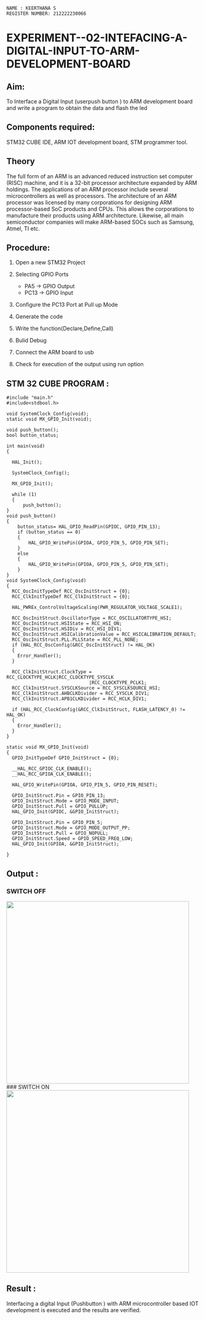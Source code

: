 ```
NAME : KEERTHANA S
REGISTER NUMBER: 212222230066
```
# EXPERIMENT--02-INTEFACING-A-DIGITAL-INPUT-TO-ARM-DEVELOPMENT-BOARD
## Aim: 
To Interface a Digital Input  (userpush button  ) to ARM   development board and write a  program to obtain  the data and flash the led  
## Components required:
STM32 CUBE IDE, ARM IOT development board,  STM programmer tool.
## Theory 
The full form of an ARM is an advanced reduced instruction set computer (RISC) machine, and it is a 32-bit processor architecture expanded by ARM holdings. The applications of an ARM processor include several microcontrollers as well as processors. The architecture of an ARM processor was licensed by many corporations for designing ARM processor-based SoC products and CPUs. This allows the corporations to manufacture their products using ARM architecture. Likewise, all main semiconductor companies will make ARM-based SOCs such as Samsung, Atmel, TI etc.

## Procedure:

1. Open a new STM32 Project

2. Selecting GPIO Ports
   * PA5  -> GPIO Output
   * PC13 -> GPIO Input

3. Configure the PC13 Port at Pull up Mode

4. Generate the code  

5. Write the function(Declare,Define,Call)

6. Bulid Debug  

7. Connect the  ARM board to usb 

8. Check for execution of the output using run option


## STM 32 CUBE PROGRAM :
```
#include "main.h"
#include<stdbool.h>

void SystemClock_Config(void);
static void MX_GPIO_Init(void);

void push_button();
bool button_status;

int main(void)
{

  HAL_Init();

  SystemClock_Config();

  MX_GPIO_Init();

  while (1)
  {
	  push_button();
}
void push_button()
{
	button_status= HAL_GPIO_ReadPin(GPIOC, GPIO_PIN_13);
	if (button_status == 0)
	{
		HAL_GPIO_WritePin(GPIOA, GPIO_PIN_5, GPIO_PIN_SET);
	}
	else
	{
		HAL_GPIO_WritePin(GPIOA, GPIO_PIN_5, GPIO_PIN_SET);
	}
}
void SystemClock_Config(void)
{
  RCC_OscInitTypeDef RCC_OscInitStruct = {0};
  RCC_ClkInitTypeDef RCC_ClkInitStruct = {0};

  HAL_PWREx_ControlVoltageScaling(PWR_REGULATOR_VOLTAGE_SCALE1);

  RCC_OscInitStruct.OscillatorType = RCC_OSCILLATORTYPE_HSI;
  RCC_OscInitStruct.HSIState = RCC_HSI_ON;
  RCC_OscInitStruct.HSIDiv = RCC_HSI_DIV1;
  RCC_OscInitStruct.HSICalibrationValue = RCC_HSICALIBRATION_DEFAULT;
  RCC_OscInitStruct.PLL.PLLState = RCC_PLL_NONE;
  if (HAL_RCC_OscConfig(&RCC_OscInitStruct) != HAL_OK)
  {
    Error_Handler();
  }

  RCC_ClkInitStruct.ClockType = RCC_CLOCKTYPE_HCLK|RCC_CLOCKTYPE_SYSCLK
                              |RCC_CLOCKTYPE_PCLK1;
  RCC_ClkInitStruct.SYSCLKSource = RCC_SYSCLKSOURCE_HSI;
  RCC_ClkInitStruct.AHBCLKDivider = RCC_SYSCLK_DIV1;
  RCC_ClkInitStruct.APB1CLKDivider = RCC_HCLK_DIV1;

  if (HAL_RCC_ClockConfig(&RCC_ClkInitStruct, FLASH_LATENCY_0) != HAL_OK)
  {
    Error_Handler();
  }
}

static void MX_GPIO_Init(void)
{
  GPIO_InitTypeDef GPIO_InitStruct = {0};

  __HAL_RCC_GPIOC_CLK_ENABLE();
  __HAL_RCC_GPIOA_CLK_ENABLE();

  HAL_GPIO_WritePin(GPIOA, GPIO_PIN_5, GPIO_PIN_RESET);

  GPIO_InitStruct.Pin = GPIO_PIN_13;
  GPIO_InitStruct.Mode = GPIO_MODE_INPUT;
  GPIO_InitStruct.Pull = GPIO_PULLUP;
  HAL_GPIO_Init(GPIOC, &GPIO_InitStruct);

  GPIO_InitStruct.Pin = GPIO_PIN_5;
  GPIO_InitStruct.Mode = GPIO_MODE_OUTPUT_PP;
  GPIO_InitStruct.Pull = GPIO_NOPULL;
  GPIO_InitStruct.Speed = GPIO_SPEED_FREQ_LOW;
  HAL_GPIO_Init(GPIOA, &GPIO_InitStruct);

}
```

## Output  :
### SWITCH OFF
<img src="https://github.com/Keerthanasampathkumar/EXPERIMENT--02-INTEFACING-A-DIGITAL-INPUT-TO-ARM-DEVELOPMENT-BOARD/assets/119477890/3bf38c53-15fe-41db-8be2-9d28a3f09b23 " width=475 height=475>
### SWITCH ON
<img src="https://github.com/Keerthanasampathkumar/EXPERIMENT--02-INTEFACING-A-DIGITAL-INPUT-TO-ARM-DEVELOPMENT-BOARD/assets/119477890/cff10a82-5665-4b51-b740-cd141933505b" width=475 height=475>


## Result :
Interfacing a digital Input (Pushbutton ) with ARM microcontroller based IOT development is executed and the results are verified.
